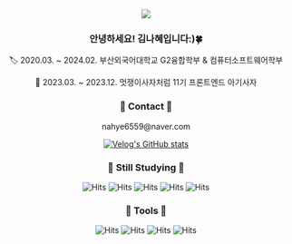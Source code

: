 <div align=center>
	<img src="https://capsule-render.vercel.app/api?type=waving&color=auto&height=200&section=header&text=hyeisfree%20Github:)&fontSize=60" />	
</div>

<div align=center>
    <h3>안녕하세요! 김나혜입니다:)🍀</h3>
	<p>🏷️ 2020.03. ~ 2024.02. 부산외국어대학교 G2융합학부 & 컴퓨터소프트웨어학부</p>
	<p>🦁 2023.03. ~ 2023.12. 멋쟁이사자처럼 11기 프론트엔드 아기사자</p>
</div>

<div align=center>
    <h3>👒 Contact 👒</h3>
	<p>nahye6559@naver.com</p> 
	
[![Velog's GitHub stats](https://velog-readme-stats.vercel.app/api?name=hyeisfree)](https://velog.io/@hyeisfree) 
</div>

<div align=center>
    <h3>🔖 Still Studying 🔖</h3>
 
	
 ![Hits](https://img.shields.io/badge/HTML5-E34F26?style=for-the-badge&logo=html5&logoColor=white)
 ![Hits](https://img.shields.io/badge/CSS-239120?&style=for-the-badge&logo=css3&logoColor=white)
 ![Hits](https://img.shields.io/badge/JavaScript-F7DF1E?style=for-the-badge&logo=JavaScript&logoColor=white)
 ![Hits](https://img.shields.io/badge/React-20232A?style=for-the-badge&logo=react&logoColor=61DAFB)
 ![Hits](https://img.shields.io/badge/styled--components-DB7093?style=for-the-badge&logo=styled-components&logoColor=white)
</div>


<div align=center>
    <h3>🎨 Tools 🎨</h3>

	
 ![Hits](https://img.shields.io/badge/Notion-000000?style=for-the-badge&logo=notion&logoColor=white)
![Hits](https://img.shields.io/badge/Figma-F24E1E?style=for-the-badge&logo=figma&logoColor=white)
![Hits](https://img.shields.io/badge/Discord-7289DA?style=for-the-badge&logo=discord&logoColor=white)
![Hits](https://img.shields.io/badge/Visual_Studio_Code-0078D4?style=for-the-badge&logo=visual%20studio%20code&logoColor=white)
</div>

